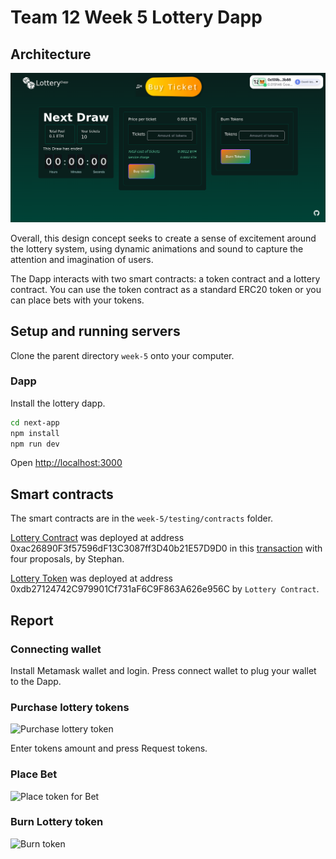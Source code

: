 # Team 12 Week 5 Lottery Dapp

## Architecture

![Team 12 Lottery Dapp](./docs/display.png 'Lottery Dapp')

Overall, this design concept seeks to create a sense of excitement around the lottery system, using dynamic animations and sound to capture the attention and imagination of users.

The Dapp interacts with two smart contracts: a token contract and a lottery contract. You can use the token contract as a standard ERC20 token or you can place bets with your tokens.

## Setup and running servers

Clone the parent directory `week-5` onto your computer.

### Dapp

Install the lottery dapp.

```bash
cd next-app
npm install
npm run dev
```

Open [http://localhost:3000](http://localhost:3000)

## Smart contracts

The smart contracts are in the `week-5/testing/contracts` folder.

[Lottery Contract](https://goerli.etherscan.io/address/0xac26890F3f57596dF13C3087ff3D40b21E57D9D0) was deployed at address 0xac26890F3f57596dF13C3087ff3D40b21E57D9D0 in this [transaction](https://goerli.etherscan.io/tx/0x5b0e06f0b472203aa0badbb042d8a1121b9dae3a6a020682f2e2a589a02d3111) with four proposals, by Stephan.

[Lottery Token](https://goerli.etherscan.io/address/0xdb27124742C979901Cf731aF6C9F863A626e956C) was deployed at address 0xdb27124742C979901Cf731aF6C9F863A626e956C by `Lottery Contract`.

## Report

### Connecting wallet

Install Metamask wallet and login. Press connect wallet to plug your wallet to the Dapp.

### Purchase lottery tokens

![Purchase lottery token](./docs/purchase_tokens.png 'Purchase Lottery tokens')

Enter tokens amount and press Request tokens.

### Place Bet

![Place token for Bet](./docs/bet.png 'Place token for Bet')

### Burn Lottery token

![Burn token](./docs/burn_token.png 'Burning token')
